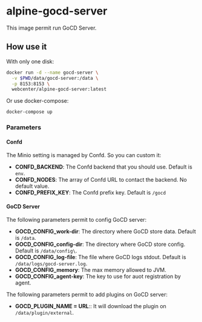 alpine-gocd-server
===============

This image permit run GoCD Server.

## How use it


With only one disk:
```bash
docker run -d --name gocd-server \
  -v $PWD/data/gocd-server:/data \
  -p 8153:8153 \
  webcenter/alpine-gocd-server:latest
```

Or use docker-compose:
```bash
docker-compose up
```



### Parameters

#### Confd

The Minio setting is managed by Confd. So you can custom it:
- **CONFD_BACKEND**: The Confd backend that you should use. Default is `env`.
- **CONFD_NODES**: The array of Confd URL to contact the backend. No default value.
- **CONFD_PREFIX_KEY**: The Confd prefix key. Default is `/gocd`


#### GoCD Server

The following parameters permit to config GoCD server:
- **GOCD_CONFIG_work-dir**: The directory where GoCD store data. Default is `/data`.
- **GOCD_CONFIG_config-dir**: The directory where GoCD store config. Default is `/data/config\`.
- **GOCD_CONFIG_log-file**: The file where GoCD logs stdout. Default is `/data/logs/gocd-server.log`.
- **GOCD_CONFIG_memory**: The max memory allowed to JVM.
- **GOCD_CONFIG_agent-key**: The key to use for auot registration by agent.

The following parameters permit to add plugins on GoCD server:
- **GOCD_PLUGIN_NAME = URL**:: It will download the plugin on `/data/plugin/external`.
